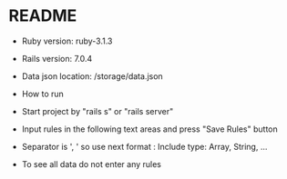 # README

* Ruby version: ruby-3.1.3

* Rails version: 7.0.4

* Data json location: /storage/data.json

* How to run 
- Start project by "rails s" or "rails server"

- Input rules in the following text areas and press "Save Rules" button

- Separator is ', ' so use next format : Include type: Array, String, ...

- To see all data do not enter any rules